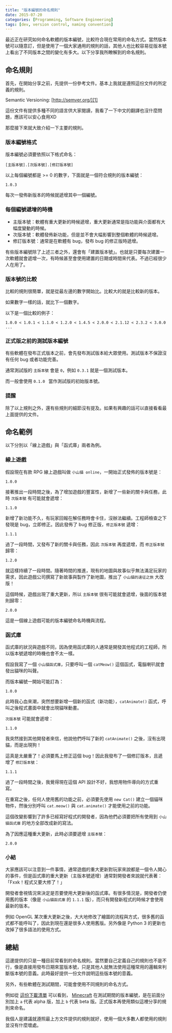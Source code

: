 ```yaml
---
title: "版本編號的命名規則"
date: 2015-07-20
categories: [Programming, Software Engineering]
tags: [dev, version control, naming convention]
---
```


最近正在研究如何命名軟體的版本編號，比較符合現在常用的命名方式。當然版本號可以隨意訂，但是使用了一個大家通用的規則的話，其他人也比較容易從版本號上看出了不同版本之間的變化有多大。以下分享我所瞭解到的命名規則。

<!--more-->


## 命名規則

首先，在開始分享之前，先提供一份參考文件。基本上我就是遵照這份文件的所定義的規則。

Semantic Versioning: [http://semver.org/][1]

這份文件有提供多種不同的語言供大家閱讀，我看了一下中文的翻譯也沒什麼問題，應該可以安心食用XD

那麼接下來就大致介紹一下主要的規則。

### 版本編號格式

版本編號必須要依照以下格式命名：

```
[主版本號].[次版本號].[修訂版本號]
```

以上每個編號都是 >= 0 的數字，下面就是一個符合規則的版本編號：

```
1.0.3
```

每次一發佈新版本的時候就遞增其中一個編號。

### 每個編號遞增的時機

- 主版本號：軟體有重大更新的時候遞增，重大更新通常是指功能與介面都有大幅度變動的時候。
- 次版本號：軟體發佈新功能，但是並不會大幅影響到整個軟體的時候遞增。
- 修訂版本號：通常是在軟體有 bug，發布 bug 的修正版時遞增。

有些版本編號除了上述三者之外，還會有「建置版本號」。也就是只要每次建置一次軟體就會遞增一次，有時候甚至會使用建置的日期或時間來代表。不過已經很少人在用了。

### 版本號的比較

比較的規則很簡單，就是從最左邊的數字開始比。比較大的就是比較新的版本。

如果數字一樣的話，就比下一個數字。

以下是一個比較的例子：

```
1.0.0 < 1.0.1 < 1.1.0 < 1.2.0 < 1.4.5 < 2.0.0 < 2.1.12 < 2.3.2 < 3.0.0 ...
```

### 正式版之前的測試版本編號

有些軟體在發布正式版本之前，會先發布測試版本給大眾使用。測試版本不保證沒有任何 bug 或者功能完善。

通常測試版的 `主版本號` 會是 `0`，例如 `0.3.1` 就是一個測試版本。

而一般會使用 `0.1.0 ` 當作測試版的初始版本號。

### 提醒

除了以上規則之外，還有些規則的細節沒有提及。如果有興趣的話可以直接看看最上面提供的文件。


## 命名範例

以下分別以「線上遊戲」與「函式庫」兩者為例。

### 線上遊戲

假設現在有款 RPG 線上遊戲叫做 `小山貓 online`，一開始正式發佈的版本號是：

```
1.0.0
```

接著推出一段時間之後，為了增加遊戲的豐富性，新增了一些新的關卡與任務，此時 `次版本號` 有可能就會遞增：

```
1.1.0
```

新增了新功能不久，有玩家回報在解任務時會卡住，沒辦法繼續。工程師檢查之下發現是 bug，立即修正。因此發佈了 bug 修正版，`修正版本號` 遞增：

```
1.1.1
```

過了一段時間，又發布了新的關卡與任務，因此 `次版本號` 再度遞增，而 `修正版本號` 歸零：

```
1.2.0
```

就這樣持續了一段時間。隨著時間的推進，現有的地圖與故事似乎無法滿足玩家的需求，因此遊戲公司撰寫了新故事與製作了新地圖，推出了 `小山貓的遠征之旅` 大改版！

這個時候，遊戲出現了重大更新，所以 `主版本號` 很有可能就會遞增，後面的版本號則歸零：

```
2.0.0
```

這是一個線上遊戲可能的版本編號命名時機與流程。


### 函式庫

函式庫的狀況與遊戲不同，因為使用函式庫的人通常是開發其他程式的工程師，所以版本號遞增的時機也會不太一樣。

假設我寫了一個 `小山貓函式庫`，只要呼叫一個 `catMeow()` 這個函式，電腦喇叭就會發出貓咪的叫聲。

而版本編號一開始可能訂為：

```
1.0.0
```

此時我心血來潮，突然想要新增一個新的函式（新功能），`catAnimate()` 函式，呼叫之後程式畫面中就會出現貓咪動畫。

`次版本號` 可能就會遞增：

```
1.1.0
```

我突然接到其他開發者來信，他說他們呼叫了新的 `catAnimate()` 之後，沒有出現貓，而是出現狗！

這真是太嚴重了！必須要馬上修正這個 bug！因此我發布了一個修訂版本，且遞增了 `修訂版本號`：

```
1.1.1
```

過了一段時間之後，我覺得現在這個 API 設計不好，我想用物件導向的方式重寫。

在重寫之後，任何人使用舊的功能之前，必須要先使用 `new Cat()` 建立一個貓咪物件，然後分別呼叫 `cat.meow()` 與 `cat.animate()` 才能使用之前的功能。

這個改變影響到了許多已經寫好程式的開發者，因為他們必須要把所有使用到 `小山貓函式庫` 的地方全部改成新的寫法。

為了因應這種重大更新，此時必須要遞增 `主版本號`：

```
2.0.0
```

### 小結

大家應該可以注意到一件事情，通常遊戲的重大更新對玩家來說都是一個令人開心的事件，但是函式庫的重大更新（主版本號遞增）通常對開發者來說就代表著：「Fxxk！程式又要大修了！」

開發者會視情況來決定是否要使用大更新後的函式庫。有很多情況是，開發者仍使用舊的版本（像是 `小山貓函式庫` 的 `1.1.1` 版），而只有開發新程式的時候才會使用最新的版本。

例如 OpenGL 某次重大更新之後，大大地修改了繪圖的流程與方式，很多舊的函式都不能呼叫了，因此到現在還是很多人使用舊版。另外像是 Python 3 的更新也改掉了很多語法的使用方式。


## 總結

這邊提供的只是一種目前常看到的命名規則。當然要自己定義自己的規則也不是不行，像是直接用發布日期來當版本號，只是其他人就無法使用這種常用的邏輯來判斷版本號的意義。此時最好提供一份文件說明這些版本號的意義。

另外，有些軟體在測試期間，可能會使用不同規則的命名方式。

例如從 [這份下載清單][2] 可以看到， [Minecraft][3] 在測試期間的版本編號，是在前面分別加上 `a` 代表 alpha 版，加上 `b` 代表 beta 版。正式版本再使用類似這裡分享的規則來命名。

我個人是建議就遵照最上方文件提供的規則就好，使用一個大多數人都使用的規則並沒有什麼壞處。


[1]: http://semver.org/
[2]: https://mcversions.net/
[3]: https://minecraft.net/
